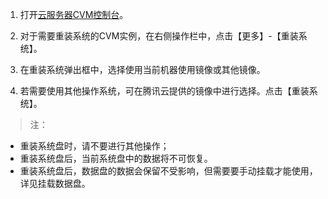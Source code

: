 1. 打开[云服务器CVM控制台]( https://console.qcloud.com/cvm/)。

2. 对于需要重装系统的CVM实例，在右侧操作栏中，点击【更多】-【重装系统】。

3. 在重装系统弹出框中，选择使用当前机器使用镜像或其他镜像。

4. 若需要使用其他操作系统，可在腾讯云提供的镜像中进行选择。点击【重装系统】。

>注：
- 重装系统盘时，请不要进行其他操作；
- 重装系统盘后，当前系统盘中的数据将不可恢复。
- 重装系统盘后，数据盘的数据会保留不受影响，但需要要手动挂载才能使用，详见挂载数据盘。